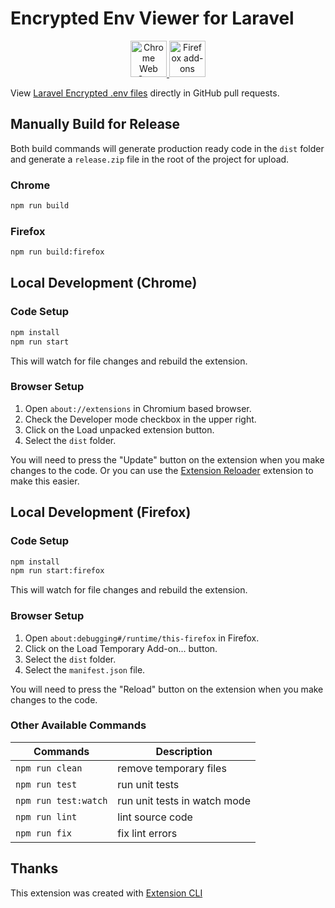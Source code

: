# Encrypted Env Viewer for Laravel

<p align="center">
  <a href="https://chrome.google.com/webstore/detail/encrypted-env-viewer-for/iicfhfioneghfihofndkpadnpadakaid">
    <picture>
      <source srcset="https://i.imgur.com/XBIE9pk.png" media="(prefers-color-scheme: dark)">
      <img height="58" src="https://i.imgur.com/oGxig2F.png" alt="Chrome Web Store">
    </picture>
  </a>

  <a href="https://addons.mozilla.org/en-US/firefox/addon/encrypted-env-viewer">
    <picture>
      <source srcset="https://i.imgur.com/ZluoP7T.png" media="(prefers-color-scheme: dark)">
      <img height="58" src="https://i.imgur.com/4PobQqE.png" alt="Firefox add-ons">
    </picture>
  </a>
</p>

View [Laravel Encrypted .env files](https://blog.laravel.com/laravel-new-environment-encryption-commands) directly in GitHub pull requests.

## Manually Build for Release

Both build commands will generate production ready code in the `dist` folder 
and generate a `release.zip` file in the root of the project for upload.

### Chrome
```bash
npm run build
```

### Firefox
```bash
npm run build:firefox
```

## Local Development (Chrome)

### Code Setup

```bash
npm install
npm run start
```

This will watch for file changes and rebuild the extension. 

### Browser Setup

1. Open `about://extensions` in Chromium based browser.
2. Check the Developer mode checkbox in the upper right.
3. Click on the Load unpacked extension button.
4. Select the `dist` folder.

You will need to press the "Update" button on the extension when you make changes to the code. Or you can use the [Extension Reloader](https://chromewebstore.google.com/detail/extensions-reloader/fimgfedafeadlieiabdeeaodndnlbhid) extension to make this easier.

## Local Development (Firefox)

### Code Setup

```bash
npm install
npm run start:firefox
```

This will watch for file changes and rebuild the extension.

### Browser Setup

1. Open `about:debugging#/runtime/this-firefox` in Firefox.
2. Click on the Load Temporary Add-on... button.
3. Select the `dist` folder.
4. Select the `manifest.json` file.

You will need to press the "Reload" button on the extension when you make changes to the code.

### Other Available Commands

| Commands             | Description                  |
| -------------------- | ---------------------------- |
| `npm run clean`      | remove temporary files       |
| `npm run test`       | run unit tests               |
| `npm run test:watch` | run unit tests in watch mode |
| `npm run lint`       | lint source code             |
| `npm run fix`        | fix lint errors              |

## Thanks

This extension was created with [Extension CLI](https://oss.mobilefirst.me/extension-cli/)
